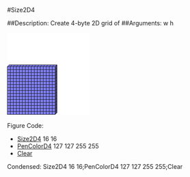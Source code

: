 #Size2D4

##Description: Create 4-byte 2D grid of <width> <height>
##Arguments: w h

![](Size2D4.png)

Figure Code:
- [Size2D4](Size2D4.md) 16 16
- [PenColorD4](PenColorD4.md) 127 127 255 255
- [Clear](Clear.md)

Condensed: Size2D4 16 16;PenColorD4 127 127 255 255;Clear

